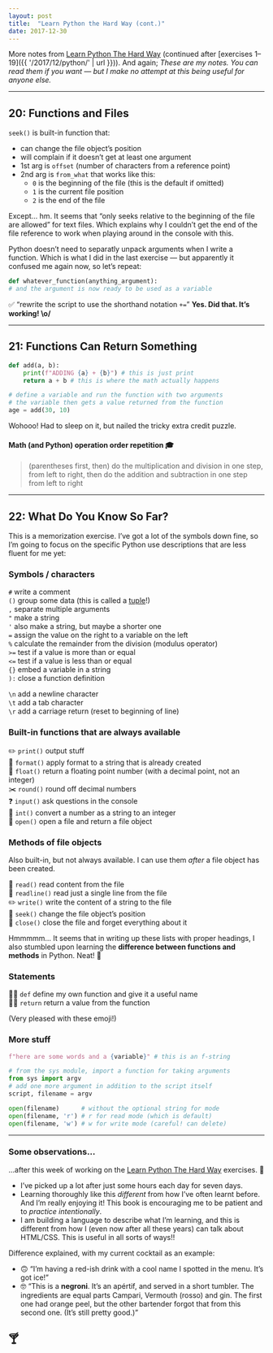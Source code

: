 ```yaml
---
layout: post
title:  "Learn Python the Hard Way (cont.)"
date: 2017-12-30
---
```


More notes from [Learn Python The Hard Way](https://learncodethehardway.org/python/) (continued after [exercises 1–19]({{ '/2017/12/python/' | url }})). And again; *These are my notes. You can read them if you want — but I make no attempt at this being useful for anyone else.*

---

## 20: Functions and Files

`seek()` is built-in function that:
* can change the file object’s position
* will complain if it doesn’t get at least one argument
* 1st arg is `offset` (number of characters from a reference point)
* 2nd arg is `from_what` that works like this:
    * `0` is the beginning of the file (this is the default if omitted)
    * `1` is the current file position
    * `2` is the end of the file

Except… hm. It seems that “only seeks relative to the beginning of the file are allowed” for text files. Which explains why I couldn’t get the end of the file reference to work when playing around in the console with this.

Python doesn’t need to separatly unpack arguments when I write a function. Which is what I did in the last exercise — but apparently it confused me again now, so let’s repeat:

```python
def whatever_function(anything_argument):
# and the argument is now ready to be used as a variable
```

✅ “rewrite the script to use the shorthand notation `+=`” **Yes. Did that. It’s working! \o/**

---

## 21: Functions Can Return Something


```python
def add(a, b):
    print(f"ADDING {a} + {b}") # this is just print
    return a + b # this is where the math actually happens

# define a variable and run the function with two arguments
# the variable then gets a value returned from the function
age = add(30, 10)
```

Wohooo! Had to sleep on it, but nailed the tricky extra credit puzzle.

#### Math (and Python) operation order repetition 🎓
> (parentheses first, then) do the multiplication and division in one step, from left to right, then do the addition and subtraction in one step from left to right

---

## 22: What Do You Know So Far?

This is a memorization exercise. I’ve got a lot of the symbols down fine, so I’m going to focus on the specific Python use descriptions that are less fluent for me yet:

### Symbols / characters

`#` write a comment <br>
`()` group some data (this is called a [tuple](https://en.wikipedia.org/wiki/Tuple)!) <br>
`,` separate multiple arguments <br>
`"` make a string <br>
`'` also make a string, but maybe a shorter one <br>
`=` assign the value on the right to a variable on the left <br>
`%` calculate the remainder from the division (modulus operator) <br>
`>=` test if a value is more than or equal <br>
`<=` test if a value is less than or equal <br>
`{}` embed a variable in a string <br>
`):` close a function definition

`\n` add a newline character <br>
`\t` add a tab character <br>
`\r` add a carriage return (reset to beginning of line)

### Built-in functions that are always available

✏️ `print()` output stuff <br>
🔨 `format()` apply format to a string that is already created <br>
🚢 `float()` return a floating point number (with a decimal point, not an integer) <br>
✂️ `round()` round off decimal numbers <br>
❓ `input()` ask questions in the console <br>
💯 `int()` convert a number as a string to an integer <br>
📂 `open()` open a file and return a file object

### Methods of file objects

Also built-in, but not always available. I can use them *after* a file object has been created.

👀 `read()` read content from the file <br>
🧐 `readline()` read just a single line from the file <br>
✏️ `write()` write the content of a string to the file <br>
🔎 `seek()` change the file object’s position <br>
🚫 `close()` close the file and forget everything about it

Hmmmmm… It seems that in writing up these lists with proper headings, I also stumbled upon learning the **difference between functions and methods** in Python. Neat! 🎉

### Statements

🙋‍♀️ `def` define my own function and give it a useful name <br>
💁‍♀️ `return` return a value from the function


(Very pleased with these emoji!)

### More stuff

```python
f"here are some words and a {variable}" # this is an f-string
```

```python
# from the sys module, import a function for taking arguments
from sys import argv
# add one more argument in addition to the script itself
script, filename = argv
```

```python
open(filename)      # without the optional string for mode
open(filename, 'r') # r for read mode (which is default)
open(filename, 'w') # w for write mode (careful! can delete)
```

---

### Some observations…

…after this week of working on the [Learn Python The Hard Way](https://learncodethehardway.org/python/) exercises. 💪

* I’ve picked up a lot after just some hours each day for seven days.
* Learning thoroughly like this *different* from how I’ve often learnt before. And I’m really enjoying it! This book is encouraging me to be patient and to *practice intentionally*.
* I am building a language to describe what I’m learning, and this is different from how I (even now after all these years) can talk about HTML/CSS. This is useful in all sorts of ways!!

Difference explained, with my current cocktail as an example:
  * 🙃 “I’m having a red-ish drink with a cool name I spotted in the menu. It’s got ice!”
  * 🤓 “This is a **negroni**. It’s an apértif, and served in a short tumbler. The ingredients are equal parts Campari, Vermouth (rosso) and gin. The first one had orange peel, but the other bartender forgot that from this second one. (It’s still pretty good.)”

## 🍸

